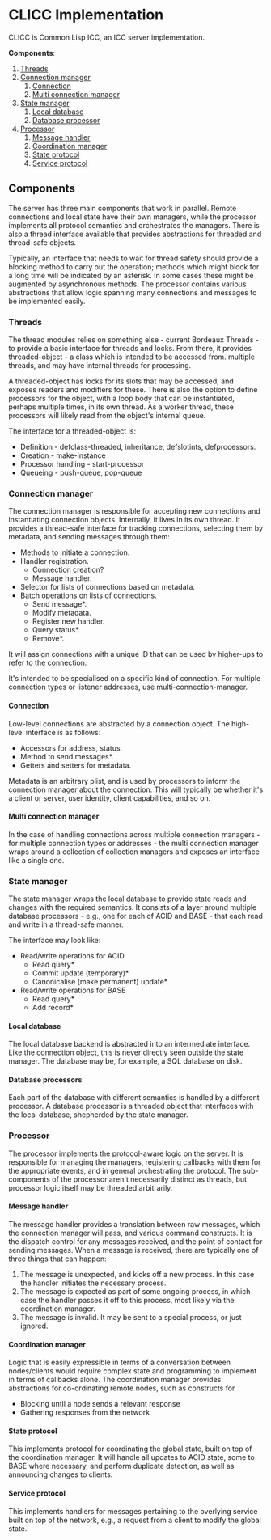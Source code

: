 # CLICC Implementation

CLICC is Common Lisp ICC, an ICC server implementation.

**Components**:
   1. [Threads](#threads)
   2. [Connection manager](#connection-manager)
      1. [Connection](#connection)
      2. [Multi connection manager](#multi-connection-manager)
   3. [State manager](#state-manager)
      1. [Local database](#local-database)
      2. [Database processor](#database-processor)
   4. [Processor](#processor)
      1. [Message handler](#message-handler)
      2. [Coordination manager](#coordination-manager)
      3. [State protocol](#state-protocol)
      4. [Service protocol](#service-protocol)


## Components

The server has three main components that work in parallel. Remote connections and local state have their own managers, while the processor implements all protocol semantics and orchestrates the managers. There is also a thread interface available that provides abstractions for threaded and thread-safe objects.

Typically, an interface that needs to wait for thread safety should provide a blocking method to carry out the operation; methods which might block for a long time will be indicated by an asterisk. In some cases these might be augmented by asynchronous methods. The processor contains various abstractions that allow logic spanning many connections and messages to be implemented easily.


### Threads

The thread modules relies on something else - current Bordeaux Threads - to provide a basic interface for threads and locks. From there, it provides threaded-object - a class which is intended to be accessed from. multiple threads, and may have internal threads for processing.

A threaded-object has locks for its slots that may be accessed, and exposes readers and modifiers for these. There is also the option to define processors for the object, with a loop body that can be instantiated, perhaps multiple times, in its own thread. As a worker thread, these processors will likely read from the object's internal queue.

The interface for a threaded-object is:
* Definition - defclass-threaded, inheritance, defslotints, defprocessors.
* Creation - make-instance
* Processor handling - start-processor
* Queueing - push-queue, pop-queue


### Connection manager

The connection manager is responsible for accepting new connections and instantiating connection objects. Internally, it lives in its own thread. It provides a thread-safe interface for tracking connections, selecting them by metadata, and sending messages through them:
* Methods to initiate a connection.
* Handler registration.
    * Connection creation? 
    * Message handler.
* Selector for lists of connections based on metadata.
* Batch operations on lists of connections.
    * Send message*.
    * Modify metadata.
    * Register new handler.
    * Query status*.
    * Remove*.
    
It will assign connections with a unique ID that can be used by higher-ups to refer to the connection. 
    
It's intended to be specialised on a specific kind of connection. For multiple connection types or listener addresses, use multi-connection-manager.

#### Connection

Low-level connections are abstracted by a connection object. The high-level interface is as follows:
* Accessors for address, status.
* Method to send messages*.
* Getters and setters for metadata.

Metadata is an arbitrary plist, and is used by processors to inform the connection manager about the connection. This will typically be whether it's a client or server, user identity, client capabilities, and so on.

#### Multi connection manager

In the case of handling connections across multiple connection managers - for multiple connection types or addresses - the multi connection manager wraps around a collection of collection managers and exposes an interface like a single one.


### State manager

The state manager wraps the local database to provide state reads and changes with the required semantics. It consists of a layer around multiple database processors - e.g., one for each of ACID and BASE -  that each read and write in a thread-safe manner. 

The interface may look like:
* Read/write operations for ACID
    * Read query*
    * Commit update (temporary)*
    * Canonicalise (make permanent) update*
* Read/write operations for BASE
    * Read query*
    * Add record*

#### Local database

The local database backend is abstracted into an intermediate interface. Like the connection object, this is never directly seen outside the state manager. The database may be, for example, a SQL database on disk.

#### Database processors

Each part of the database with different semantics is handled by a different processor. A database processor is a threaded object that interfaces with the local database, shepherded by the state manager.


### Processor

The processor implements the protocol-aware logic on the server. It is responsible for managing the managers, registering callbacks with them for the appropriate events, and in general orchestrating the protocol. The sub-components of the processor aren't necessarily distinct as threads, but processor logic itself may be threaded arbitrarily.

#### Message handler

The message handler provides a translation between raw messages, which the connection manager will pass, and various command constructs. It is the dispatch control for any messages received, and the point of contact for sending messages. When a message is received, there are typically one of three things that can happen:
1. The message is unexpected, and kicks off a new process. In this case the handler initiates the necessary process.
2. The message is expected as part of some ongoing process, in which case the handler passes it off to this process, most likely via the coordination manager.
3. The message is invalid. It may be sent to a special process, or just ignored.

#### Coordination manager

Logic that is easily expressible in terms of a conversation between nodes/clients would require complex state and programming to implement in terms of callbacks alone. The coordination manager provides abstractions for co-ordinating remote nodes, such as constructs for
* Blocking until a node sends a relevant response
* Gathering responses from the network

#### State protocol

This implements protocol for coordinating the global state, built on top of the coordination manager. It will handle all updates to ACID state, some to BASE where necessary, and perform duplicate detection, as well as announcing changes to clients.

#### Service protocol

This implements handlers for messages pertaining to the overlying service built on top of the network, e.g., a request from a client to modify the global state.

